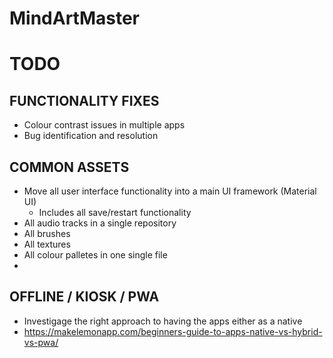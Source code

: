 # MindArtMaster

# TODO

## FUNCTIONALITY FIXES
- Colour contrast issues in multiple apps
- Bug identification and resolution

## COMMON ASSETS
- Move all user interface functionality into a main UI framework (Material UI)
  - Includes all save/restart functionality
- All audio tracks in a single repository
- All brushes
- All textures
- All colour palletes in one single file
- 

## OFFLINE / KIOSK / PWA 
- Investigage the right approach to having the apps either as a native 
- https://makelemonapp.com/beginners-guide-to-apps-native-vs-hybrid-vs-pwa/

